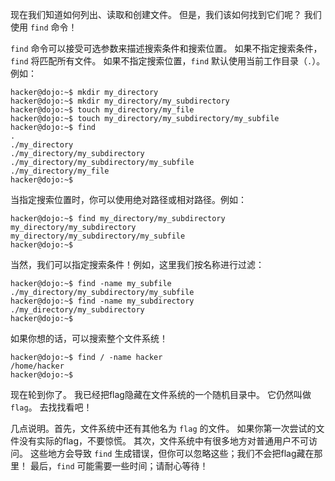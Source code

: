 现在我们知道如何列出、读取和创建文件。
但是，我们该如何找到它们呢？
我们使用 `find` 命令！

`find` 命令可以接受可选参数来描述搜索条件和搜索位置。
如果不指定搜索条件，`find` 将匹配所有文件。
如果不指定搜索位置，`find` 默认使用当前工作目录（`.`）。
例如：


```console
hacker@dojo:~$ mkdir my_directory
hacker@dojo:~$ mkdir my_directory/my_subdirectory
hacker@dojo:~$ touch my_directory/my_file
hacker@dojo:~$ touch my_directory/my_subdirectory/my_subfile
hacker@dojo:~$ find
.
./my_directory
./my_directory/my_subdirectory
./my_directory/my_subdirectory/my_subfile
./my_directory/my_file
hacker@dojo:~$
```

当指定搜索位置时，你可以使用绝对路径或相对路径。例如：

```console
hacker@dojo:~$ find my_directory/my_subdirectory
my_directory/my_subdirectory
my_directory/my_subdirectory/my_subfile
hacker@dojo:~$
```

当然，我们可以指定搜索条件！例如，这里我们按名称进行过滤：

```console
hacker@dojo:~$ find -name my_subfile
./my_directory/my_subdirectory/my_subfile
hacker@dojo:~$ find -name my_subdirectory
./my_directory/my_subdirectory
hacker@dojo:~$
```

如果你想的话，可以搜索整个文件系统！

```console
hacker@dojo:~$ find / -name hacker
/home/hacker
hacker@dojo:~$
```

现在轮到你了。
我已经把flag隐藏在文件系统的一个随机目录中。
它仍然叫做 `flag`。
去找找看吧！

几点说明。首先，文件系统中还有其他名为 `flag` 的文件。
如果你第一次尝试的文件没有实际的flag，不要惊慌。
其次，文件系统中有很多地方对普通用户不可访问。
这些地方会导致 `find` 生成错误，但你可以忽略这些；我们不会把flag藏在那里！
最后，`find` 可能需要一些时间；请耐心等待！

